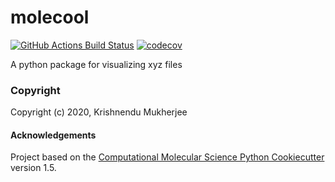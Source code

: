 molecool
==============================
[//]: # (Badges)
[![GitHub Actions Build Status](https://github.com/REPLACE_WITH_OWNER_ACCOUNT/star/workflows/CI/badge.svg)](https://github.com/REPLACE_WITH_OWNER_ACCOUNT/star/actions?query=workflow%3ACI)
[![codecov](https://codecov.io/gh/REPLACE_WITH_OWNER_ACCOUNT/molecool/branch/master/graph/badge.svg)](https://codecov.io/gh/REPLACE_WITH_OWNER_ACCOUNT/molecool/branch/master)


A python package for visualizing xyz files

### Copyright

Copyright (c) 2020, Krishnendu Mukherjee


#### Acknowledgements
 
Project based on the 
[Computational Molecular Science Python Cookiecutter](https://github.com/molssi/cookiecutter-cms) version 1.5.
